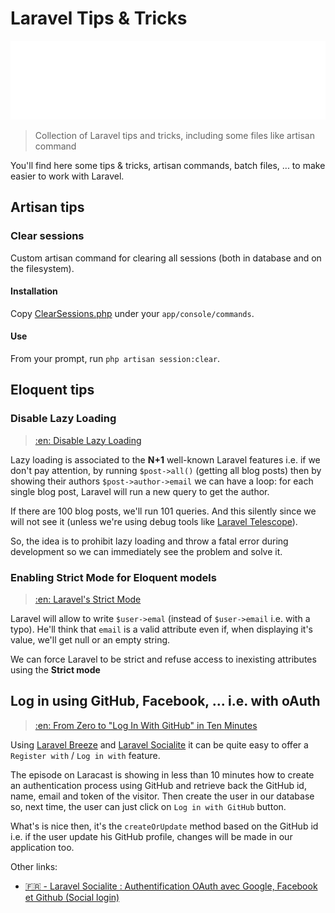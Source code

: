 <!-- This file has been generated by the concat.sh script. -->
<!-- Don't modify this file manually (you'll loose your changes) -->
<!-- but run the tool once more -->
<!-- Last refresh date: Thursday, July 20, 2023, 15:47:48 -->

# Laravel Tips & Tricks

![Banner](./banner.svg)

> Collection of Laravel tips and tricks, including some files like artisan command

You'll find here some tips & tricks, artisan commands, batch files, ... to make easier to work with Laravel.

## Artisan tips

### Clear sessions

Custom artisan command for clearing all sessions (both in database and on the filesystem).

#### Installation

Copy [ClearSessions.php](ClearSessions.php) under your `app/console/commands`.

#### Use

From your prompt, run `php artisan session:clear`.

## Eloquent tips

### Disable Lazy Loading 

> [:en: Disable Lazy Loading](https://laracasts.com/series/jeffreys-larabits/episodes/3)

Lazy loading is associated to the **N+1** well-known Laravel features i.e. if we don't pay attention, by running `$post->all()` (getting all blog posts) then by showing their authors `$post->author->email` we can have a loop: for each single blog post, Laravel will run a new query to get the author.

If there are 100 blog posts, we'll run 101 queries. And this silently since we will not see it (unless we're using debug tools like [Laravel Telescope](https://laravel.com/docs/master/telescope)).

So, the idea is to prohibit lazy loading and throw a fatal error during development so we can immediately see the problem and solve it.

### Enabling Strict Mode for Eloquent models

> [:en: Laravel's Strict Mode](https://laracasts.com/series/jeffreys-larabits/episodes/29)

Laravel will allow to write `$user->emal` (instead of `$user->email` i.e. with a typo). He'll think that `email` is a valid attribute even if, when displaying it's value, we'll get null or an empty string.

We can force Laravel to be strict and refuse access to inexisting attributes using the **Strict mode**  

## Log in using GitHub, Facebook, ... i.e. with oAuth

> [:en: From Zero to "Log In With GitHub" in Ten Minutes](https://laracasts.com/series/jeffreys-larabits/episodes/25)

Using [Laravel Breeze](https://laravel.com/docs/10.x/starter-kits#laravel-breeze) and [Laravel Socialite](https://laravel.com/docs/10.x/socialite) it can be quite easy to offer a `Register with` / `Log in with` feature.

The episode on Laracast is showing in less than 10 minutes how to create an authentication process using GitHub and retrieve back the GitHub id, name, email and token of the visitor. Then create the user in our database so, next time, the user can just click on `Log in with GitHub` button.

What's is nice then, it's the `createOrUpdate` method based on the GitHub id i.e. if the user update his GitHub profile, changes will be made in our application too.

Other links:

* [:fr: - Laravel Socialite : Authentification OAuth avec Google, Facebook et Github (Social login)](https://www.akilischool.com/cours/laravel-socialite-connexion-inscription-avec-google-facebook-github-linkedin-social-login)
